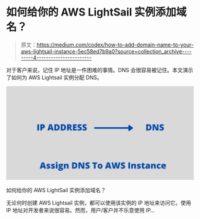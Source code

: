 # 如何给你的 AWS LightSail 实例添加域名？

> 原文：<https://medium.com/codex/how-to-add-domain-name-to-your-aws-lightsail-instance-5ec58ed7b9a0?source=collection_archive---------4----------------------->

对于客户来说，记住 IP 地址是一件困难的事情。DNS 会很容易被记住。本文演示了如何为 AWS Lightsail 实例分配 DNS。

![](img/ccf47c03c750766c1e786356dda6c470.png)

如何给你的 AWS LightSail 实例添加域名？

无论何时创建 AWS Lightsail 实例，都可以使用该实例的 IP 地址来访问它。使用 IP 地址对开发者来说很容易。然而，用户/客户并不乐意使用 IP…